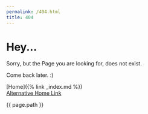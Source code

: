 ```yaml
---
permalink: /404.html
title: 404
---
```


# Hey...

Sorry, but the Page you are looking for, does not exist.

Come back later. :)

[Home]({% link _index.md %})  
[Alternative Home Link](https://hanicrumbs.github.io/site)

{{ page.path }}
